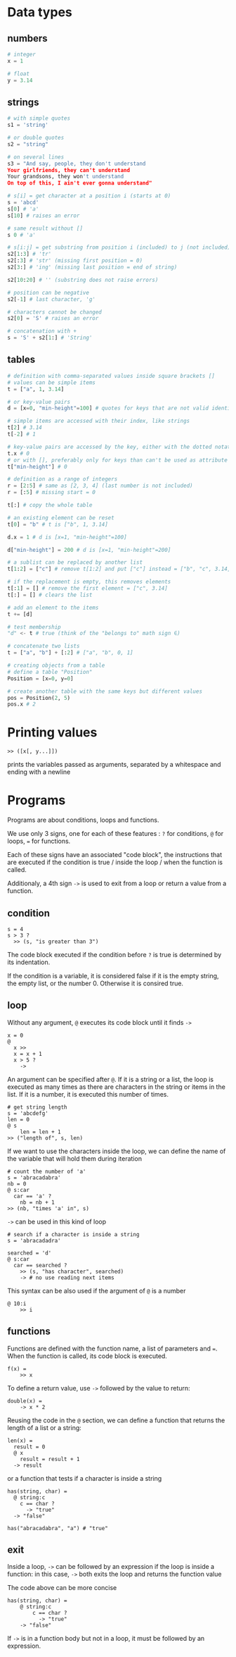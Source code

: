 Data types
==========

numbers
-------

```python
# integer
x = 1

# float
y = 3.14
```

strings
-------

```python
# with simple quotes
s1 = 'string'

# or double quotes
s2 = "string"

# on several lines
s3 = "And say, people, they don't understand
Your girlfriends, they can't understand
Your grandsons, they won't understand
On top of this, I ain't ever gonna understand"

# s[i] = get character at a position i (starts at 0)
s = 'abcd'
s[0] # 'a'
s[10] # raises an error

# same result without []
s 0 # 'a'

# s[i:j] = get substring from position i (included) to j (not included)
s2[1:3] # 'tr'
s2[:3] # 'str' (missing first position = 0)
s2[3:] # 'ing' (missing last position = end of string)

s2[10:20] # '' (substring does not raise errors)

# position can be negative
s2[-1] # last character, 'g'

# characters cannot be changed
s2[0] = 'S' # raises an error

# concatenation with +
s = 'S' + s2[1:] # 'String'
```

tables
------

```python
# definition with comma-separated values inside square brackets []
# values can be simple items
t = ["a", 1, 3.14]

# or key-value pairs
d = [x=0, "min-height"=100] # quotes for keys that are not valid identifiers

# simple items are accessed with their index, like strings
t[2] # 3.14
t[-2] # 1

# key-value pairs are accessed by the key, either with the dotted notation
t.x # 0
# or with [], preferably only for keys than can't be used as attribute
t["min-height"] # 0

# definition as a range of integers
r = [2:5] # same as [2, 3, 4] (last number is not included)
r = [:5] # missing start = 0

t[:] # copy the whole table

# an existing element can be reset
t[0] = "b" # t is ["b", 1, 3.14]

d.x = 1 # d is [x=1, "min-height"=100]

d["min-height"] = 200 # d is [x=1, "min-height"=200]

# a sublist can be replaced by another list
t[1:2] = ["c"] # remove t[1:2] and put ["c"] instead = ["b", "c", 3.14, x=0]

# if the replacement is empty, this removes elements
t[:1] = [] # remove the first element = ["c", 3.14]
t[:] = [] # clears the list

# add an element to the items
t += [d]

# test membership
"d" <- t # true (think of the "belongs to" math sign ∈)

# concatenate two lists
t = ["a", "b"] + [:2] # ["a", "b", 0, 1]

# creating objects from a table
# define a table "Position"
Position = [x=0, y=0]

# create another table with the same keys but different values
pos = Position(2, 5)
pos.x # 2
```

Printing values
===============
```
>> ([x[, y...]])
```
prints the variables passed as arguments, separated by a whitespace and ending
with a newline

Programs
========
Programs are about conditions, loops and functions.

We use only 3 signs, one for each of these features : `?` for conditions,
`@` for loops, `=` for functions.

Each of these signs have an associated "code block", the instructions that
are executed if the condition is true / inside the loop / when the function is
called.

Additionaly, a 4th sign `->` is used to exit from a loop or return a
value from a function.


condition
---------
```
s = 4
s > 3 ?
  >> (s, "is greater than 3")
```

The code block executed if the condition before `?` is true is determined by
its indentation.

If the condition is a variable, it is considered false if it is the empty
string, the empty list, or the number 0. Otherwise it is consired true.

loop
----
Without any argument, `@` executes its code block until it finds `->`
```
x = 0
@
  x >>
  x = x + 1
  x > 5 ?
    ->
```

An argument can be specified after `@`. If it is a string or a list, the loop
is executed as many times as there are characters in the string or items in
the list. If it is a number, it is executed this number of times.

```
# get string length
s = 'abcdefg'
len = 0
@ s
    len = len + 1
>> ("length of", s, len)
```

If we want to use the characters inside the loop, we can define the name of the
variable that will hold them during iteration

```
# count the number of 'a'
s = 'abracadabra'
nb = 0
@ s:car
  car == 'a' ?
    nb = nb + 1
>> (nb, "times 'a' in", s)
```

`->` can be used in this kind of loop

```
# search if a character is inside a string
s = 'abracadadra'

searched = 'd'
@ s:car
  car == searched ?
    >> (s, "has character", searched)
    -> # no use reading next items
```

This syntax can be also used if the argument of `@` is a number

```
@ 10:i
    >> i
```

functions
---------
Functions are defined with the function name, a list of parameters and `=`.
When the function is called, its code block is executed.
```
f(x) =
    >> x
```
To define a return value, use `->` followed by the value to return:
```
double(x) =
    -> x * 2
```
Reusing the code in the `@` section, we can define a function that returns
the length of a list or a string:
```
len(x) =
  result = 0
  @ x
    result = result + 1
  -> result
```
or a function that tests if a character is inside a string
```
has(string, char) =
  @ string:c
    c == char ?
      -> "true"
  -> "false"

has("abracadabra", "a") # "true"
```

exit
----
Inside a loop, `->` can be followed by an expression if the loop is inside a
function: in this case, `->` both exits the loop and returns the function
value

The code above can be more concise
```
has(string, char) =
    @ string:c
        c == char ?
          -> "true"
    -> "false"
```

If `->` is in a function body but not in a loop, it must be followed by an
expression.